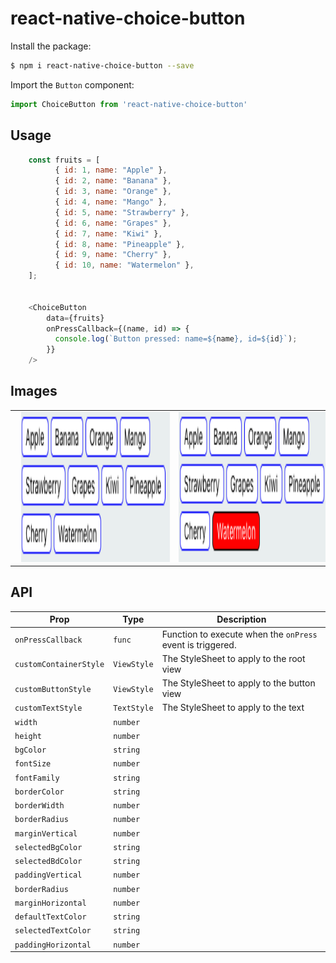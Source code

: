# react-native-choice-button
Install the package:

```bash
$ npm i react-native-choice-button --save
```

Import the ``Button`` component:

```javascript
import ChoiceButton from 'react-native-choice-button'
```

## Usage

```javascript
    const fruits = [
          { id: 1, name: "Apple" },
          { id: 2, name: "Banana" },
          { id: 3, name: "Orange" },
          { id: 4, name: "Mango" },
          { id: 5, name: "Strawberry" },
          { id: 6, name: "Grapes" },
          { id: 7, name: "Kiwi" },
          { id: 8, name: "Pineapple" },
          { id: 9, name: "Cherry" },
          { id: 10, name: "Watermelon" },
    ];


    <ChoiceButton  
        data={fruits}
        onPressCallback={(name, id) => {
          console.log(`Button pressed: name=${name}, id=${id}`);
        }}
    />
```

## Images
<table>
   <tr>
      <td>
          <img src="./assets/default-button.png" width="320" height="240" style="margin-left:10px" />
      </td>
      <td>
          <img src="./assets/selected-button.png" width="320" height="240" style="margin-left:10px" />
      </td>
    </tr>
</table>

## API

| Prop | Type | Description |
|------|------|-------------|
| ``onPressCallback`` | ``func`` | Function to execute when the ``onPress`` event is triggered. |
| ``customContainerStyle`` | ``ViewStyle`` | The StyleSheet to apply to the root view |
| ``customButtonStyle`` | ``ViewStyle`` | The StyleSheet to apply to the button view |
| ``customTextStyle`` | ``TextStyle`` | The StyleSheet to apply to the text |
| ``width`` | ``number`` |                                 |
| ``height`` | ``number`` |                                |
| ``bgColor`` | ``string`` |                               |
| ``fontSize`` | ``number`` |                              |
| ``fontFamily`` | ``string`` |                            |
| ``borderColor`` | ``string`` |                           |
| ``borderWidth`` | ``number`` |                           |
| ``borderRadius`` | ``number`` |                          |
| ``marginVertical`` | ``number`` |                        |
| ``selectedBgColor`` | ``string`` |                       |
| ``selectedBdColor`` | ``string`` |                       |
| ``paddingVertical`` | ``number`` |                       |
| ``borderRadius`` | ``number`` |                          |
| ``marginHorizontal`` | ``number`` |                      |
| ``defaultTextColor`` | ``string`` |                      |
| ``selectedTextColor`` | ``string`` |                     |
| ``paddingHorizontal`` | ``number`` |                     |